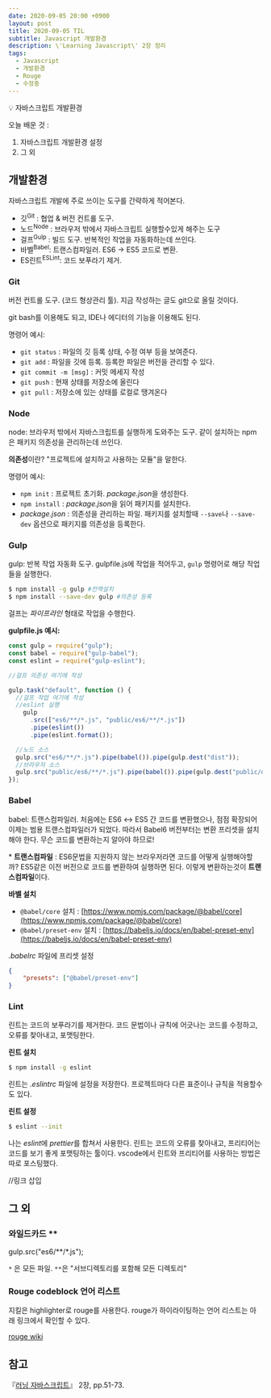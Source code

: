 ```yaml
---
date: 2020-09-05 20:00 +0900
layout: post
title: 2020-09-05 TIL
subtitle: Javascript 개발환경
description: \'Learning Javascript\' 2장 정리
tags:
  - Javascript
  - 개발환경
  - Rouge
  - 수정중
---
```


<p class="callout">💡 자바스크립트 개발환경 </p>

오늘 배운 것 :

1. 자바스크립트 개발환경 설정
2. 그 외

## 개발환경

자바스크립트 개발에 주로 쓰이는 도구를 간략하게 적어본다.

- 깃<sup>Git</sup> : 협업 & 버전 컨트롤 도구.
- 노드<sup>Node</sup> : 브라우저 밖에서 자바스크립트 실행할수있게 해주는 도구
- 걸프<sup>Gulp</sup> : 빌드 도구. 반복적인 작업을 자동화하는데 쓰인다.
- 바벨<sup>Babel</sup>: 트랜스컴파일러. ES6 → ES5 코드로 변환.
- ES린트<sup>ESLint</sup>: 코드 보푸라기 제거.

### Git

버전 컨트롤 도구. (코드 형상관리 툴). 지금 작성하는 글도 git으로 올릴 것이다.

git bash를 이용해도 되고, IDE나 에디터의 기능을 이용해도 된다.

명령어 예시:

- `git status` : 파일의 깃 등록 상태, 수정 여부 등을 보여준다.
- `git add` : 파일을 깃에 등록. 등록한 파일은 버전을 관리할 수 있다.
- `git commit -m [msg]` : 커밋 메세지 작성
- `git push` : 현재 상태를 저장소에 올린다
- `git pull` : 저장소에 있는 상태를 로컬로 땡겨온다


### Node

<span class="ud">node: 브라우저 밖에서 자바스크립트를 실행하게 도와주는 도구.</span>
같이 설치하는 <span class="ud">npm은 패키지 의존성을 관리하는데 쓰인다.</span>

**의존성**이란? "프로젝트에 설치하고 사용하는 모듈"을 말한다.

명령어 예시:

- `npm init` :  프로젝트 초기화. *package.json*을 생성한다.
- `npm install` : *package.json*을 읽어 패키지를 설치한다.
- *package.json* : 의존성을 관리하는 파일. 패키지를 설치할때 `--save`나 `--save-dev` 옵션으로 패키지를 의존성을 등록한다.


### Gulp

<span class="ud">gulp: 반복 작업 자동화 도구.</span>
gulpfile.js에 작업을 적어두고, `gulp` 명령어로 해당 작업들을 실행한다.

```bash
$ npm install -g gulp #전역설치
$ npm install --save-dev gulp #의존성 등록
```

걸프는 *파이프라인*  형태로 작업을 수행한다.


**gulpfile.js 예시:**

```js
const gulp = require("gulp");
const babel = require("gulp-babel");
const eslint = require("gulp-eslint");

//걸프 의존성 여기에 작성

gulp.task("default", function () {
  //걸프 작업 여기에 작성
  //eslint 실행
    gulp
      .src(["es6/**/*.js", "public/es6/**/*.js"])
      .pipe(eslint())
      .pipe(eslint.format());

  //노드 소스
  gulp.src("es6/**/*.js").pipe(babel()).pipe(gulp.dest("dist"));
  //브라우저 소스
  gulp.src("public/es6/**/*.js").pipe(babel()).pipe(gulp.dest("public/dist"));
});

```


### Babel

<span class="ud"> babel: 트랜스컴파일러.</span>
처음에는 ES6 ↔ ES5 간 코드를 변환했으나, 점점 확장되어 이제는 범용 트랜스컴파일러가 되었다.
따라서 Babel6 버전부터는 변환 프리셋을 설치해야 한다. 무슨 코드를 변환하는지 알아야 하므로!

\* **트랜스컴파일** : ES6문법을 지원하지 않는 브라우저라면 코드를 어떻게 실행해야할까? ES5같은 이전 버전으로 코드를 변환하여 실행하면 된다. 이렇게 변환하는것이 **트랜스컴파일**이다.

**바벨 설치**

- `@babel/core` 설치 : [https://www.npmjs.com/package/@babel/core](https://www.npmjs.com/package/@babel/core)
- `@babel/preset-env` 설치 : [https://babeljs.io/docs/en/babel-preset-env](https://babeljs.io/docs/en/babel-preset-env)

*.babelrc* 파일에 프리셋 설정

```json
{
    "presets": ["@babel/preset-env"]
}
```

### Lint

<span class="ud">린트는 코드의 보푸라기를 제거한다.</span> 코드 문법이나 규칙에 어긋나는 코드를 수정하고, 오류를 찾아내고, 포맷팅한다.

**린트 설치**

```bash
$ npm install -g eslint
```

린트는 *.eslintrc* 파일에 설정을 저장한다. 프로젝트마다 다른 표준이나 규칙을 적용할수도 있다.

**린트 설정**

```bash
$ eslint --init
```

나는 *eslint*에 *prettier*를 합쳐서 사용한다. 린트는 코드의 오류를 찾아내고, 프리티어는 코드를 보기 좋게 포맷팅하는 툴이다.
vscode에서 린트와 프리티어를 사용하는 방법은 따로 포스팅했다.

//링크 삽입


## 그 외

### 와일드카드 **

<p class="callout"> gulp.src("es6/**/*.js"); </p>

`*` 은 모든 파일.
`**`은 "서브디렉토리를 포함해 모든 디렉토리"

### Rouge codeblock 언어 리스트

지킬은 highlighter로 rouge를 사용한다. rouge가 하이라이팅하는 언어 리스트는 아래 링크에서 확인할 수 있다.

[rouge wiki](https://github.com/rouge-ruby/rouge/wiki/List-of-supported-languages-and-lexers)



## 참고

『[러닝 자바스크립트](https://www.hanbit.co.kr/store/books/look.php?p_code=B2328850940)』 2장, pp.51-73.